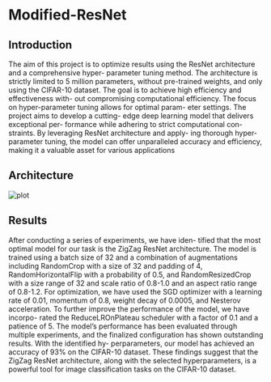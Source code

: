 # Modified-ResNet

## Introduction
The aim of this project is to optimize results using
the ResNet architecture and a comprehensive hyper-
parameter tuning method. The architecture is strictly
limited to 5 million parameters, without pre-trained
weights, and only using the CIFAR-10 dataset. The
goal is to achieve high efficiency and effectiveness with-
out compromising computational efficiency. The focus
on hyper-parameter tuning allows for optimal param-
eter settings. The project aims to develop a cutting-
edge deep learning model that delivers exceptional per-
formance while adhering to strict computational con-
straints. By leveraging ResNet architecture and apply-
ing thorough hyper-parameter tuning, the model can
offer unparalleled accuracy and efficiency, making it a
valuable asset for various applications


## Architecture

![plot](./home/shubham/Downloads/zigzag_resnet.png.png?raw=true "Title")

## Results

After conducting a series of experiments, we have iden-
tified that the most optimal model for our task is the
ZigZag ResNet architecture. The model is trained using
a batch size of 32 and a combination of augmentations
including RandomCrop with a size of 32 and padding of
4, RandomHorizontalFlip with a probability of 0.5, and
RandomResizedCrop with a size range of 32 and scale
ratio of 0.8-1.0 and an aspect ratio range of 0.8-1.2.
For optimization, we have used the SGD optimizer
with a learning rate of 0.01, momentum of 0.8, weight
decay of 0.0005, and Nesterov acceleration. To further
improve the performance of the model, we have incorpo-
rated the ReduceLROnPlateau scheduler with a factor
of 0.1 and a patience of 5.
The model’s performance has been evaluated through
multiple experiments, and the finalized configuration
has shown outstanding results. With the identified hy-
perparameters, our model has achieved an accuracy of
93% on the CIFAR-10 dataset. These findings suggest
that the ZigZag ResNet architecture, along with the
selected hyperparameters, is a powerful tool for image
classification tasks on the CIFAR-10 dataset.
